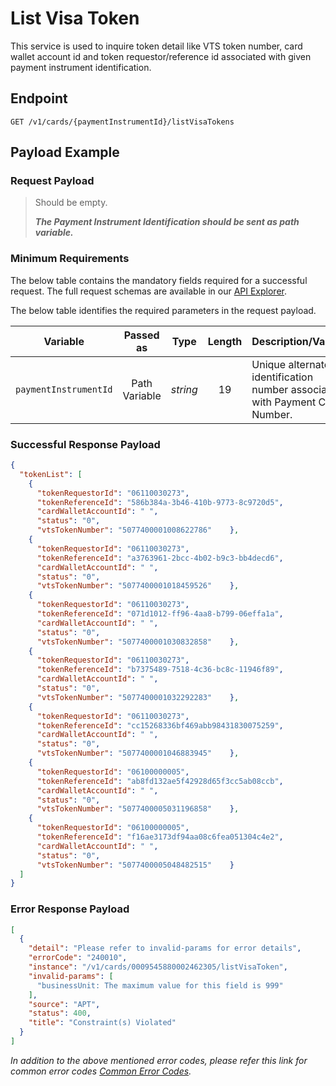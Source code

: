 # List Visa Token

This service is used to inquire token detail like VTS token number, card wallet account id and token requestor/reference id associated with given payment instrument identification.

## Endpoint

`GET /v1/cards/{paymentInstrumentId}/listVisaTokens`

## Payload Example

### Request Payload

>Should be empty. 
>
>***The Payment Instrument Identification should be sent as path variable.***


### Minimum Requirements

The below table contains the mandatory fields required for a successful request. The full request schemas are available in our [API Explorer](../api/?type=get&path=/v1/cards/{paymentInstrumentId}/listVisaTokens).

The below table identifies the required parameters in the request payload.

| Variable | Passed as | Type | Length | Description/Values |
| -------- | :-------: | :--: | :------------: | ------------------ |
| `paymentInstrumentId` | Path Variable | *string* | 19 | Unique alternate identification number associated with Payment Card Number. |

### Successful Response Payload

```json
{
  "tokenList": [
    {
      "tokenRequestorId": "06110030273",
      "tokenReferenceId": "586b384a-3b46-410b-9773-8c9720d5",
      "cardWalletAccountId": " ",
      "status": "0",
      "vtsTokenNumber": "5077400001008622786"    },
    {
      "tokenRequestorId": "06110030273",
      "tokenReferenceId": "a3763961-2bcc-4b02-b9c3-bb4decd6",
      "cardWalletAccountId": " ",
      "status": "0",
      "vtsTokenNumber": "5077400001018459526"    },
    {
      "tokenRequestorId": "06110030273",
      "tokenReferenceId": "071d1012-ff96-4aa8-b799-06effa1a",
      "cardWalletAccountId": " ",
      "status": "0",
      "vtsTokenNumber": "5077400001030832858"    },
    {
      "tokenRequestorId": "06110030273",
      "tokenReferenceId": "b7375489-7518-4c36-bc8c-11946f89",
      "cardWalletAccountId": " ",
      "status": "0",
      "vtsTokenNumber": "5077400001032292283"    },
    {
      "tokenRequestorId": "06110030273",
      "tokenReferenceId": "cc15268336bf469abb98431830075259",
      "cardWalletAccountId": " ",
      "status": "0",
      "vtsTokenNumber": "5077400001046883945"    },
    {
      "tokenRequestorId": "06100000005",
      "tokenReferenceId": "ab8fd132ae5f42928d65f3cc5ab08ccb",
      "cardWalletAccountId": " ",
      "status": "0",
      "vtsTokenNumber": "5077400005031196858"    },
    {
      "tokenRequestorId": "06100000005",
      "tokenReferenceId": "f16ae3173df94aa08c6fea051304c4e2",
      "cardWalletAccountId": " ",
      "status": "0",
      "vtsTokenNumber": "5077400005048482515"    }
  ]
}

```

### Error Response Payload

```json
[
  {
    "detail": "Please refer to invalid-params for error details",
    "errorCode": "240010",
    "instance": "/v1/cards/0009545880002462305/listVisaToken",
    "invalid-params": [
      "businessUnit: The maximum value for this field is 999"
    ],
    "source": "APT",
    "status": 400,
    "title": "Constraint(s) Violated"
  }
]
```

*In addition to the above mentioned error codes, please refer this link for common error codes [Common Error Codes](?path=docs/Common_Error_Code.md).*

